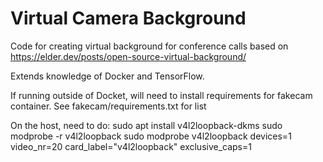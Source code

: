 # Virtual Camera Background
Code for creating virtual background for conference calls based on https://elder.dev/posts/open-source-virtual-background/

Extends knowledge of Docker and TensorFlow.

If running outside of Docket, will need to install requirements for fakecam container.
See fakecam/requirements.txt for list

On the host, need to do:
sudo apt install v4l2loopback-dkms
sudo modprobe -r v4l2loopback
sudo modprobe v4l2loopback devices=1 video_nr=20 card_label="v4l2loopback" exclusive_caps=1
